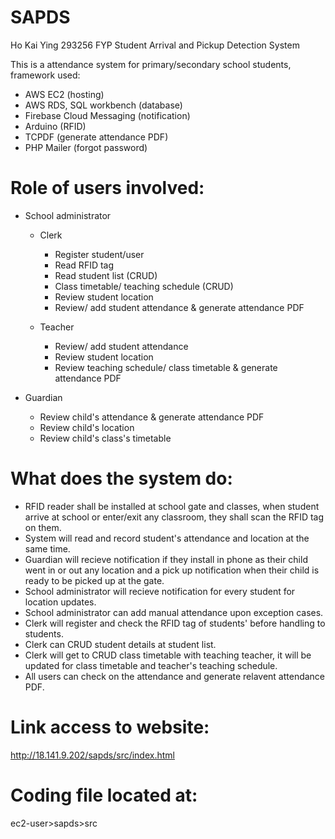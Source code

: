 # SAPDS
 Ho Kai Ying 293256 FYP Student Arrival and Pickup Detection System

This is a attendance system for primary/secondary school students, framework used:
- AWS EC2 (hosting)
- AWS RDS, SQL workbench (database)
- Firebase Cloud Messaging (notification)
- Arduino (RFID)
- TCPDF (generate attendance PDF)
- PHP Mailer (forgot password)

# Role of users involved:
- School administrator
    - Clerk
        - Register student/user
        - Read RFID tag
        - Read student list (CRUD)
        - Class timetable/ teaching schedule (CRUD)
        - Review student location
        - Review/ add student attendance & generate attendance PDF
    
    - Teacher
        - Review/ add student attendance
        - Review student location
        - Review teaching schedule/ class timetable & generate attendance PDF
    
- Guardian
    - Review child's attendance & generate attendance PDF
    - Review child's location
    - Review child's class's timetable

# What does the system do:
- RFID reader shall be installed at school gate and classes, when student arrive at school or enter/exit any classroom, they shall scan the RFID tag on them.
- System will read and record student's attendance and location at the same time.
- Guardian will recieve notification if they install in phone as their child went in or out any location and a pick up notification when their child is ready to be picked up at the gate.
- School administrator will recieve notification for every student for location updates.
- School administrator can add manual attendance upon exception cases.
- Clerk will register and check the RFID tag of students' before handling to students.
- Clerk can CRUD student details at student list.
- Clerk will get to CRUD class timetable with teaching teacher, it will be updated for class timetable and teacher's teaching schedule.
- All users can check on the attendance and generate relavent attendance PDF.

# Link access to website:
http://18.141.9.202/sapds/src/index.html

# Coding file located at:
ec2-user>sapds>src

